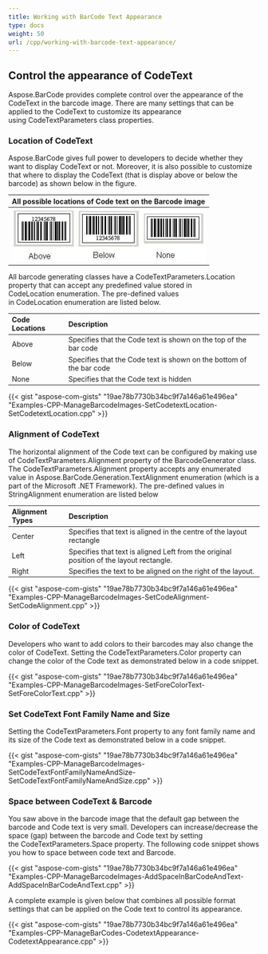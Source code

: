 ```yaml
---
title: Working with BarCode Text Appearance
type: docs
weight: 50
url: /cpp/working-with-barcode-text-appearance/
---
```


## **Control the appearance of CodeText**
Aspose.BarCode provides complete control over the appearance of the CodeText in the barcode image. There are many settings that can be applied to the CodeText to customize its appearance using CodeTextParameters class properties. 
### **Location of CodeText**
Aspose.BarCode gives full power to developers to decide whether they want to display CodeText or not. Moreover, it is also possible to customize that where to display the CodeText (that is display above or below the barcode) as shown below in the figure.

|**All possible locations of Code text on the Barcode image**|
| :- |
|![todo:image_alt_text](working-with-barcode-text-appearance_1.jpg)|
All barcode generating classes have a CodeTextParameters.Location property that can accept any predefined value stored in CodeLocation enumeration. The pre-defined values in CodeLocation enumeration are listed below.

|**Code Locations**|**Description** |
| :- | :- |
|Above|Specifies that the Code text is shown on the top of the bar code|
|Below |Specifies that the Code text is shown on the bottom of the bar code|
|None |Specifies that the Code text is hidden|

{{< gist "aspose-com-gists" "19ae78b7730b34bc9f7a146a61e496ea" "Examples-CPP-ManageBarcodeImages-SetCodetextLocation-SetCodetextLocation.cpp" >}}


### **Alignment of CodeText**
The horizontal alignment of the Code text can be configured by making use of CodeTextParameters.Alignment property of the BarcodeGenerator class. The CodeTextParameters.Alignment property accepts any enumerated value in Aspose.BarCode.Generation.TextAlignment enumeration (which is a part of the Microsoft .NET Framework). The pre-defined values in StringAlignment enumeration are listed below

|**Alignment Types**|**Description** |
| :- | :- |
|Center |Specifies that text is aligned in the centre of the layout rectangle|
|Left|Specifies that text is aligned Left from the original position of the layout rectangle.|
|Right|Specifies the text to be aligned on the right of the layout.|

{{< gist "aspose-com-gists" "19ae78b7730b34bc9f7a146a61e496ea" "Examples-CPP-ManageBarcodeImages-SetCodeAlignment-SetCodeAlignment.cpp" >}}


### **Color of CodeText**
Developers who want to add colors to their barcodes may also change the color of CodeText. Setting the CodeTextParameters.Color property can change the color of the Code text as demonstrated below in a code snippet.

{{< gist "aspose-com-gists" "19ae78b7730b34bc9f7a146a61e496ea" "Examples-CPP-ManageBarcodeImages-SetForeColorText-SetForeColorText.cpp" >}}


### **Set CodeText Font Family Name and Size**
Setting the CodeTextParameters.Font property to any font family name and its size of the Code text as demonstrated below in a code snippet.

{{< gist "aspose-com-gists" "19ae78b7730b34bc9f7a146a61e496ea" "Examples-CPP-ManageBarcodeImages-SetCodeTextFontFamilyNameAndSize-SetCodeTextFontFamilyNameAndSize.cpp" >}}


### **Space between CodeText & Barcode**
You saw above in the barcode image that the default gap between the barcode and Code text is very small. Developers can increase/decrease the space (gap) between the barcode and Code text by setting the CodeTextParameters.Space property. The following code snippet shows you how to space between code text and Barcode.

{{< gist "aspose-com-gists" "19ae78b7730b34bc9f7a146a61e496ea" "Examples-CPP-ManageBarcodeImages-AddSpaceInBarCodeAndText-AddSpaceInBarCodeAndText.cpp" >}}



A complete example is given below that combines all possible format settings that can be applied on the Code text to control its appearance.

{{< gist "aspose-com-gists" "19ae78b7730b34bc9f7a146a61e496ea" "Examples-CPP-ManageBarCodes-CodetextAppearance-CodetextAppearance.cpp" >}}
